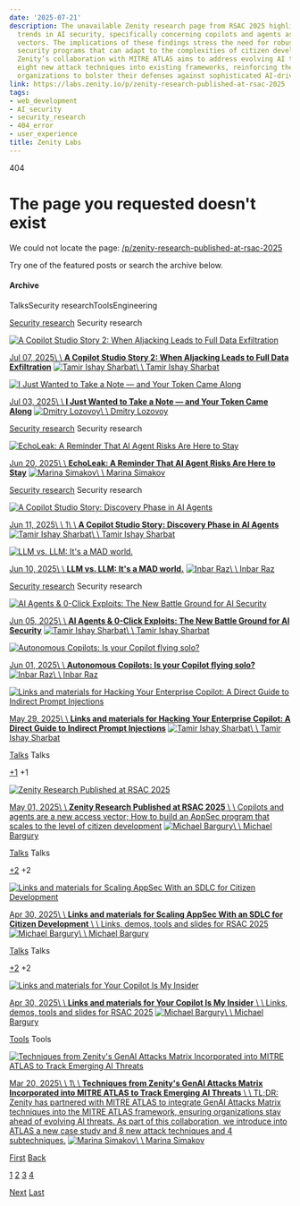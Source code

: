 ```yaml
---
date: '2025-07-21'
description: The unavailable Zenity research page from RSAC 2025 highlights significant
  trends in AI security, specifically concerning copilots and agents as new attack
  vectors. The implications of these findings stress the need for robust application
  security programs that can adapt to the complexities of citizen development. Additionally,
  Zenity’s collaboration with MITRE ATLAS aims to address evolving AI threats by integrating
  eight new attack techniques into existing frameworks, reinforcing the urgency for
  organizations to bolster their defenses against sophisticated AI-driven exploits.
link: https://labs.zenity.io/p/zenity-research-published-at-rsac-2025
tags:
- web_development
- AI_security
- security_research
- 404_error
- user_experience
title: Zenity Labs
---
```


404

# The page you requested doesn't exist

We could not locate the page: [/p/zenity-research-published-at-rsac-2025](https://labs.zenity.io/p/zenity-research-published-at-rsac-2025)

Try one of the featured posts or search the archive below.

#### Archive

TalksSecurity researchToolsEngineering

[Security research](https://labs.zenity.io/t/Security-research) Security research

[![A Copilot Studio Story 2: When AIjacking Leads to Full Data Exfiltration](https://media.beehiiv.com/cdn-cgi/image/format=auto,width=800,height=421,fit=scale-down,onerror=redirect/uploads/asset/file/3347bb93-6439-460b-acf7-628860d10ec0/ChatGPT_Image_Jul_4__2025__12_14_58_AM.png)](https://labs.zenity.io/p/a-copilot-studio-story-2-when-aijacking-leads-to-full-data-exfiltration-bc4a)

[Jul 07, 2025\\
\\
**A Copilot Studio Story 2: When AIjacking Leads to Full Data Exfiltration**](https://labs.zenity.io/p/a-copilot-studio-story-2-when-aijacking-leads-to-full-data-exfiltration-bc4a) [![Tamir Ishay Sharbat](https://beehiiv-images-production.s3.amazonaws.com/uploads/user/profile_picture/15e910e0-0161-49aa-acf4-a83ec581e372/profile_pic.jpeg)\\
\\
Tamir Ishay Sharbat](https://labs.zenity.io/authors)

[![I Just Wanted to Take a Note — and Your Token Came Along](https://media.beehiiv.com/cdn-cgi/image/format=auto,width=800,height=421,fit=scale-down,onerror=redirect/uploads/asset/file/30a4d909-d3f1-4fe2-bd46-7eff8a26f4a1/ChatGPT_Image_Jun_10__2025__06_53_30_PM.png)](https://labs.zenity.io/p/i-just-wanted-to-take-a-note-and-your-token-came-along-c615)

[Jul 03, 2025\\
\\
**I Just Wanted to Take a Note — and Your Token Came Along**](https://labs.zenity.io/p/i-just-wanted-to-take-a-note-and-your-token-came-along-c615) [![Dmitry Lozovoy](https://beehiiv-images-production.s3.amazonaws.com/uploads/user/profile_picture/90cb449b-6a9d-4559-8f8b-a131cf119e0c/0M4A7068.JPG)\\
\\
Dmitry Lozovoy](https://labs.zenity.io/authors)

[Security research](https://labs.zenity.io/t/Security-research) Security research

[![EchoLeak: A Reminder That AI Agent Risks Are Here to Stay](https://media.beehiiv.com/cdn-cgi/image/format=auto,width=800,height=421,fit=scale-down,onerror=redirect/uploads/asset/file/bdee28a8-1974-4215-99a3-bca94aba65c4/EchoLeak.png)](https://labs.zenity.io/p/echoleak-a-reminder-that-ai-agent-risks-are-here-to-stay-3cf3)

[Jun 20, 2025\\
\\
**EchoLeak: A Reminder That AI Agent Risks Are Here to Stay**](https://labs.zenity.io/p/echoleak-a-reminder-that-ai-agent-risks-are-here-to-stay-3cf3) [![Marina Simakov](https://beehiiv-images-production.s3.amazonaws.com/static_assets/defaults/profile_picture.png)\\
\\
Marina Simakov](https://labs.zenity.io/authors)

[Security research](https://labs.zenity.io/t/Security-research) Security research

[![A Copilot Studio Story: Discovery Phase in AI Agents](https://media.beehiiv.com/cdn-cgi/image/format=auto,width=800,height=421,fit=scale-down,onerror=redirect/uploads/asset/file/5425cdc9-94b9-40da-870d-3bd1af52b518/copilot-studio-discovery-img.png)](https://labs.zenity.io/p/a-copilot-studio-story-discovery-phase-in-ai-agents-f917)

[Jun 11, 2025\\
\\
1\\
\\
**A Copilot Studio Story: Discovery Phase in AI Agents**](https://labs.zenity.io/p/a-copilot-studio-story-discovery-phase-in-ai-agents-f917) [![Tamir Ishay Sharbat](https://beehiiv-images-production.s3.amazonaws.com/uploads/user/profile_picture/15e910e0-0161-49aa-acf4-a83ec581e372/profile_pic.jpeg)\\
\\
Tamir Ishay Sharbat](https://labs.zenity.io/authors)

[![LLM vs. LLM: It's a MAD world.](https://media.beehiiv.com/cdn-cgi/image/format=auto,width=800,height=421,fit=scale-down,onerror=redirect/uploads/asset/file/31418f2c-23fb-4ae1-a469-86b79de9829e/llm-vs-llm-1200x630.png)](https://labs.zenity.io/p/llm-vs-llm-its-a-mad-world)

[Jun 10, 2025\\
\\
**LLM vs. LLM: It's a MAD world.**](https://labs.zenity.io/p/llm-vs-llm-its-a-mad-world) [![Inbar Raz](https://beehiiv-images-production.s3.amazonaws.com/uploads/user/profile_picture/e22e143e-ef70-40ed-82ed-28b89923fe2f/SAS_Profile_Photo.jpeg)\\
\\
Inbar Raz](https://labs.zenity.io/authors)

[Security research](https://labs.zenity.io/t/Security-research) Security research

[![AI Agents & 0-Click Exploits: The New Battle Ground for AI Security](https://media.beehiiv.com/cdn-cgi/image/format=auto,width=800,height=421,fit=scale-down,onerror=redirect/uploads/asset/file/830e3dff-8b74-4aa3-abe9-2155e5a008ca/ChatGPT_Image_Jun_5__2025__05_44_18_PM.png)](https://labs.zenity.io/p/ai-agents-0-click-exploits-the-new-battle-ground-for-ai-security-c377)

[Jun 05, 2025\\
\\
**AI Agents & 0-Click Exploits: The New Battle Ground for AI Security**](https://labs.zenity.io/p/ai-agents-0-click-exploits-the-new-battle-ground-for-ai-security-c377) [![Tamir Ishay Sharbat](https://beehiiv-images-production.s3.amazonaws.com/uploads/user/profile_picture/15e910e0-0161-49aa-acf4-a83ec581e372/profile_pic.jpeg)\\
\\
Tamir Ishay Sharbat](https://labs.zenity.io/authors)

[![Autonomous Copilots: Is your Copilot flying solo?](https://media.beehiiv.com/cdn-cgi/image/format=auto,width=800,height=421,fit=scale-down,onerror=redirect/uploads/asset/file/9bcf389d-fd88-4658-8419-21fe9fcf4fba/Copilot.png)](https://labs.zenity.io/p/autonomous-copilots-is-your-copilot-flying-solo-c8cf)

[Jun 01, 2025\\
\\
**Autonomous Copilots: Is your Copilot flying solo?**](https://labs.zenity.io/p/autonomous-copilots-is-your-copilot-flying-solo-c8cf) [![Inbar Raz](https://beehiiv-images-production.s3.amazonaws.com/uploads/user/profile_picture/e22e143e-ef70-40ed-82ed-28b89923fe2f/SAS_Profile_Photo.jpeg)\\
\\
Inbar Raz](https://labs.zenity.io/authors)

[![Links and materials for Hacking Your Enterprise Copilot: A Direct Guide to Indirect Prompt Injections](https://media.beehiiv.com/cdn-cgi/image/format=auto,width=800,height=421,fit=scale-down,onerror=redirect/uploads/asset/file/7b69b88e-f835-46fd-b31d-da76efb07d30/Screenshot_2025-05-29_at_13.59.19.png)](https://labs.zenity.io/p/links-and-materials-for-hacking-your-enterprise-copilot-a-direct-guide-to-indirect-prompt-injections)

[May 29, 2025\\
\\
**Links and materials for Hacking Your Enterprise Copilot: A Direct Guide to Indirect Prompt Injections**](https://labs.zenity.io/p/links-and-materials-for-hacking-your-enterprise-copilot-a-direct-guide-to-indirect-prompt-injections) [![Tamir Ishay Sharbat](https://beehiiv-images-production.s3.amazonaws.com/uploads/user/profile_picture/15e910e0-0161-49aa-acf4-a83ec581e372/profile_pic.jpeg)\\
\\
Tamir Ishay Sharbat](https://labs.zenity.io/authors)

[Talks](https://labs.zenity.io/t/Talks) Talks

[+1](https://labs.zenity.io/t/Security-research) +1

[![Zenity Research Published at RSAC 2025](https://media.beehiiv.com/cdn-cgi/image/format=auto,width=800,height=421,fit=scale-down,onerror=redirect/uploads/asset/file/1e5f73da-68ad-4f27-85e0-cd7767fe25c0/1746042708446.jpeg)](https://labs.zenity.io/p/rsac-2025)

[May 01, 2025\\
\\
**Zenity Research Published at RSAC 2025** \\
\\
Copilots and agents are a new access vector; How to build an AppSec program that scales to the level of citizen development](https://labs.zenity.io/p/rsac-2025) [![Michael Bargury](https://beehiiv-images-production.s3.amazonaws.com/uploads/user/profile_picture/c9e6a5a0-1122-4d65-a5bd-7426d4aa65af/michael.jpg)\\
\\
Michael Bargury](https://labs.zenity.io/authors)

[Talks](https://labs.zenity.io/t/Talks) Talks

[+2](https://labs.zenity.io/t/Security-research) +2

[![Links and materials for Scaling AppSec With an SDLC for Citizen Development](https://media.beehiiv.com/cdn-cgi/image/format=auto,width=800,height=421,fit=scale-down,onerror=redirect/uploads/asset/file/3d98b544-4c67-4fe6-979d-7ee52f96ae92/Picture1.png)](https://labs.zenity.io/p/links-and-materials-for-scaling-appsec-with-an-sdlc-for-citizen-development)

[Apr 30, 2025\\
\\
**Links and materials for Scaling AppSec With an SDLC for Citizen Development** \\
\\
Links, demos, tools and slides for RSAC 2025](https://labs.zenity.io/p/links-and-materials-for-scaling-appsec-with-an-sdlc-for-citizen-development) [![Michael Bargury](https://beehiiv-images-production.s3.amazonaws.com/uploads/user/profile_picture/c9e6a5a0-1122-4d65-a5bd-7426d4aa65af/michael.jpg)\\
\\
Michael Bargury](https://labs.zenity.io/authors)

[Talks](https://labs.zenity.io/t/Talks) Talks

[+2](https://labs.zenity.io/t/Security-research) +2

[![Links and materials for Your Copilot Is My Insider](https://media.beehiiv.com/cdn-cgi/image/format=auto,width=800,height=421,fit=scale-down,onerror=redirect/uploads/asset/file/6195c980-e5cf-44af-8295-b706f5fd3536/Picture1.png)](https://labs.zenity.io/p/your-copilot-is-my-insider-rsac-2025)

[Apr 30, 2025\\
\\
**Links and materials for Your Copilot Is My Insider** \\
\\
Links, demos, tools and slides for RSAC 2025](https://labs.zenity.io/p/your-copilot-is-my-insider-rsac-2025) [![Michael Bargury](https://beehiiv-images-production.s3.amazonaws.com/uploads/user/profile_picture/c9e6a5a0-1122-4d65-a5bd-7426d4aa65af/michael.jpg)\\
\\
Michael Bargury](https://labs.zenity.io/authors)

[Tools](https://labs.zenity.io/t/Tools) Tools

[![Techniques from Zenity's GenAI Attacks Matrix Incorporated into MITRE ATLAS to Track Emerging AI Threats](https://media.beehiiv.com/cdn-cgi/image/format=auto,width=800,height=421,fit=scale-down,onerror=redirect/uploads/asset/file/8751dba5-1f9b-4495-844e-b433d70cf588/MITRE_ATLAS__1_.jpg)](https://labs.zenity.io/p/techniques-from-zenitys-genai-attacks-matrix-incorporated-into-mitre-atlas-to-track-emerging-ai-thr)

[Mar 20, 2025\\
\\
1\\
\\
**Techniques from Zenity's GenAI Attacks Matrix Incorporated into MITRE ATLAS to Track Emerging AI Threats** \\
\\
TL;DR: Zenity has partnered with MITRE ATLAS to integrate GenAI Attacks Matrix techniques into the MITRE ATLAS framework, ensuring organizations stay ahead of evolving AI threats. As part of this collaboration, we introduce into ATLAS a new case study and 8 new attack techniques and 4 subtechniques.](https://labs.zenity.io/p/techniques-from-zenitys-genai-attacks-matrix-incorporated-into-mitre-atlas-to-track-emerging-ai-thr) [![Marina Simakov](https://beehiiv-images-production.s3.amazonaws.com/static_assets/defaults/profile_picture.png)\\
\\
Marina Simakov](https://labs.zenity.io/authors)

[First](https://labs.zenity.io/archive?404=%2Fp%2Fzenity-research-published-at-rsac-2025&page=1) [Back](https://labs.zenity.io/archive?404=%2Fp%2Fzenity-research-published-at-rsac-2025&page=0)

[1](https://labs.zenity.io/archive?404=%2Fp%2Fzenity-research-published-at-rsac-2025&page=1) [2](https://labs.zenity.io/archive?404=%2Fp%2Fzenity-research-published-at-rsac-2025&page=2) [3](https://labs.zenity.io/archive?404=%2Fp%2Fzenity-research-published-at-rsac-2025&page=3) [4](https://labs.zenity.io/archive?404=%2Fp%2Fzenity-research-published-at-rsac-2025&page=4)

[Next](https://labs.zenity.io/archive?404=%2Fp%2Fzenity-research-published-at-rsac-2025&page=2) [Last](https://labs.zenity.io/archive?404=%2Fp%2Fzenity-research-published-at-rsac-2025&page=4)

